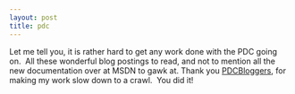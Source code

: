```yaml
---
layout: post
title: pdc
---
```

Let me tell you, it is rather hard to get any work done with the PDC
going on.  All these wonderful blog postings to read, and not to mention
all the new documentation over at MSDN to gawk at. Thank you
[PDCBloggers](http://pdcbloggers.net/), for making my work slow down to
a crawl.  You did it!

